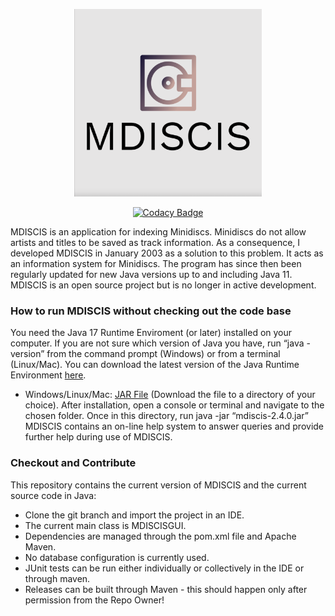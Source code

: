 <p align="center">
<img src="https://github.com/daveajlee/daveajlee.github.io/blob/master/common/assets/img/portfolio/mdisic-logo-white.png" alt="MDISCIS" width="300" height="300">
</p>

<p align=center><a href="https://app.codacy.com/manual/dave_33/mdiscis?utm_source=github.com&utm_medium=referral&utm_content=daveajlee/mdiscis&utm_campaign=Badge_Grade_Dashboard"><img src="https://api.codacy.com/project/badge/Grade/08a75b0abb064c78863218778917c385" alt="Codacy Badge"> </a>
</p>

MDISCIS is an application for indexing Minidiscs. Minidiscs do not allow artists and titles to be saved as track information. As a consequence, I developed MDISCIS in January 2003 as a solution to this problem. It acts as an information system for Minidiscs. The program has since then been regularly updated for new Java versions up to and including Java 11. MDISCIS is an open source project but is no longer in active development.

### How to run MDISCIS without checking out the code base ###

You need the Java 17 Runtime Enviroment (or later) installed on your computer. If you are not sure which version of Java you have, run “java -version” from the command prompt (Windows) or from a terminal (Linux/Mac). You can download the latest version of the Java Runtime Environment <a href="http://java.sun.com/">here</a>.

*   Windows/Linux/Mac: <a href="https://github.com/daveajlee/mdiscis/packages/829607)">JAR File</a> (Download the file to a directory of your choice). After installation, open a console or terminal and navigate to the chosen folder. Once in this directory, run java -jar “mdiscis-2.4.0.jar”  MDISCIS contains an on-line help system to answer queries and provide further help during use of MDISCIS.

### Checkout and Contribute ###

This repository contains the current version of MDISCIS and the current source code in Java:

*   Clone the git branch and import the project in an IDE.
*   The current main class is MDISCISGUI.
*   Dependencies are managed through the pom.xml file and Apache Maven.
*   No database configuration is currently used.
*   JUnit tests can be run either individually or collectively in the IDE or through maven.
*   Releases can be built through Maven - this should happen only after permission from the Repo Owner!
